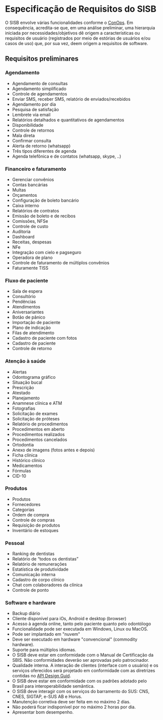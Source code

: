 
# Especificação de Requisitos do SISB
O SISB envolve várias funcionalidades conforme o [ConOps](https://github.com/kyriosdata/sisb/blob/master/ConOps.md).
Em consequência, acredita-se que, em uma análise preliminar, uma hierarquia iniciada por necessidades/objetivos dê origem a características ou requisitos de usuário (registrados por meio de estórias de usuários e/ou casos de uso) que, por sua vez, deem origem a requisitos de software.


## Requisitos preliminares

### Agendamento
- Agendamento de consultas
- Agendamento simplificado
- Controle de agendamentos
- Enviar SMS, receber SMS, relatório de enviados/recebidos
- Agendamento por dia
- Pesquisa de satisfação
- Lembrete via email
- Relatórios detalhados e quantitativos de agendamentos
- Disponibilidade
- Controle de retornos
- Mala direta
- Confirmar consulta
- Alerta de retorno (whatsapp)
- Três tipos diferentes de agenda
- Agenda telefônica e de contatos (whatsapp, skype, ..)

### Financeiro e faturamento
- Gerenciar convênios
- Contas bancárias
- Multas
- Orçamentos
- Configuração de boleto bancário
- Caixa interno
- Relatórios de contratos
- Emissão de boleto e de recibos
- Comissões, NFSe
- Controle de custo
- Auditoria
- Dashboard
- Receitas, despesas
- NFe
- Integração com cielo e pagseguro
- Operadora de plano
- Controle de faturamento de múltiplos convênios
- Faturamente TISS

### Fluxo de paciente
- Sala de espera
- Consultório
- Pendências
- Atendimentos
- Aniversariantes
- Botão de pânico
- Importação de paciente
- Plano de indicação
- Filas de atendimento
- Cadastro de paciente com fotos
- Cadastro de paciente
- Controle de retorno

### Atenção à saúde
- Alertas
- Odontograma gráfico
- Situação bucal
- Prescrição
- Atestado
- Planejamento
- Anamnese clínica e ATM
- Fotografias
- Solicitação de exames
- Solicitação de próteses
- Relatório de procedimentos
- Procedimentos em aberto
- Procedimentos realizados
- Procedimentos cancelados
- Ortodontia
- Anexo de imagens (fotos antes e depois)
- Ficha clínica 
- Histórico clínico
- Medicamentos
- Fórmulas
- CID-10

### Produtos
- Produtos
- Fornecedores
- Categorias
- Ordem de compra
- Controle de compras
- Requisição de produtos
- Inventário de estoques

### Pessoal
- Ranking de dentistas
- Relatório de “todos os dentistas”
- Relatório de remunerações
- Estatística de produtividade
- Comunicação interna
- Cadastro de corpo clínico
- Chat com colaboradores da clínica
- Controle de ponto

### Software e hardware
- Backup diário
- Cliente disponível para iOs, Android e desktop (browser)
- Acesso à agenda online, tanto pelo paciente quanto pelo odontólogo
- Funcionalidade pode ser executada em Windows, Linux ou MacOS.
- Pode ser implantado em "nuvem"
- Deve ser executado em hardware "convencional" (commodity hardware).
- Suporte para múltiplos idiomas.
- O SISB deve estar em conformidade com o Manual de Certificação da SBIS. Não conformidades deverão ser aprovadas pelo patrocinador.
- Qualidade interna. A interação de clientes (interface com o usuário) e os serviços oferecidos será projetado em conformidade com as diretrizes contidas no [API Design Guid](https://cloud.google.com/apis/design/). 
- O SISB deve estar em conformidade com os padrões adotado pelo Brasil para interoperabilidade semântica.
- O SISB deve interagir com os serviços do barramento do SUS: CNS, CNES, SIGTAP, e-SUS AB e Horus.
- Manutenção corretiva deve ser feita em no máximo 2 dias.
- Não poderá ficar indisponível por no máximo 2 horas por dia.
- Apresentar bom desempenho.


